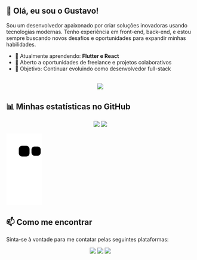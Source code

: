 ## 👋 Olá, eu sou o Gustavo!

Sou um desenvolvedor apaixonado por criar soluções inovadoras usando tecnologias modernas. Tenho experiência em front-end, back-end, e estou sempre buscando novos desafios e oportunidades para expandir minhas habilidades.

- 🌱 Atualmente aprendendo: **Flutter e React**
- 💼 Aberto a oportunidades de freelance e projetos colaborativos
- 🎯 Objetivo: Continuar evoluindo como desenvolvedor full-stack

</br>

<div align="center" >
  <img src="https://skillicons.dev/icons?i=react,js,html,css,vscode,github,git,figma,typescript,flutter,python,styledcomponents" />
</div>

## 📊 Minhas estatísticas no GitHub
<div align="center">
  <img height="160em" src="https://github-readme-stats.vercel.app/api?username=Gustavocurty&show_icons=true&theme=dark&include_all_commits=true&count_private=true"/>
  <img height="160em" src="https://github-readme-stats.vercel.app/api/top-langs/?username=Gustavocurty&layout=compact&langs_count=7&theme=dark"/>
</div>

 ![Snake animation](https://github.com/Gustavocurty/Gustavocurty/blob/output/github-contribution-grid-snake.svg)

## 📫 Como me encontrar

Sinta-se à vontade para me contatar pelas seguintes plataformas:

<div align="center">
  <a href="https://www.instagram.com/gust_curty" target="_blank"><img src="https://img.shields.io/badge/-Instagram-%23E4405F?style=for-the-badge&logo=instagram&logoColor=white" target="_blank"></a> 
  <a href="mailto:gutocurty18@gmail.com"><img src="https://img.shields.io/badge/-Gmail-%23333?style=for-the-badge&logo=gmail&logoColor=white" target="_blank"></a>
  <a href="https://www.linkedin.com/in/gustavo-curty-b394b7255/" target="_blank"><img src="https://img.shields.io/badge/-LinkedIn-%230077B5?style=for-the-badge&logo=linkedin&logoColor=white" target="_blank"></a>
</div>



